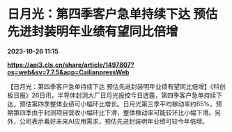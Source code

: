 # 日月光：第四季客户急单持续下达 预估先进封装明年业绩有望同比倍增

**2023-10-26 11:15**

**https://api3.cls.cn/share/article/1497807?os=web&sv=7.7.5&app=CailianpressWeb**

【日月光：第四季客户急单持续下达 预估先进封装明年业绩有望同比倍增】《科创板日报》26日讯，半导体封测大厂日月光投控今日透露，第四季客户急单持续下达，预估第四季整体业绩可小幅环比增长。日月光第三季平均稼动率约65%，预期第四季由于封测项目营收小幅环比下滑，整体稼动率可能较环比小幅下滑。另外，公司表示看好未来AI应用需求，预估先进封装明年业绩可较今年倍增。